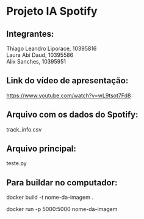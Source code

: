 # Projeto IA Spotify

## Integrantes:

Thiago Leandro Liporace, 10395816 <br>
Laura Abi Daud, 10395586 <br>
Alix Sanches, 10395951 <br>

## Link do vídeo de apresentação:

https://www.youtube.com/watch?v=wL9tsot7Fd8

## Arquivo com os dados do Spotify:

track_info.csv

## Arquivo principal:

teste.py

## Para buildar no computador:

docker build -t nome-da-imagem .

docker run -p 5000:5000 nome-da-imagem
